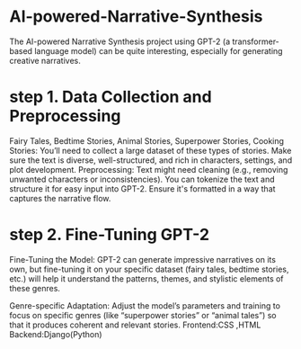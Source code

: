 # AI-powered-Narrative-Synthesis
The AI-powered Narrative Synthesis project using GPT-2 (a transformer-based language model) can be quite interesting, especially for generating creative narratives.
# step 1. Data Collection and Preprocessing
Fairy Tales, Bedtime Stories, Animal Stories, Superpower Stories, Cooking Stories: You’ll need to collect a large dataset of these types of stories. Make sure the text is diverse, well-structured, and rich in characters, settings, and plot development.
Preprocessing: Text might need cleaning (e.g., removing unwanted characters or inconsistencies). You can tokenize the text and structure it for easy input into GPT-2. Ensure it's formatted in a way that captures the narrative flow.

# step 2. Fine-Tuning GPT-2
Fine-Tuning the Model: GPT-2 can generate impressive narratives on its own, but fine-tuning it on your specific dataset (fairy tales, bedtime stories, etc.) will help it understand the patterns, themes, and stylistic elements of these genres.

Genre-specific Adaptation: Adjust the model’s parameters and training to focus on specific genres (like “superpower stories” or “animal tales”) so that it produces coherent and relevant stories.
Frontend:CSS ,HTML
Backend:Django(Python)
